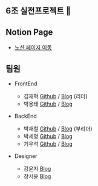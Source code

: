 ## 6조 실전프로젝트 👋

## Notion Page
- [노션 페이지 이동](https://t-1.notion.site/t-1/99-6-D-1-7426a2b192554898b6c41d2e193b2023)

## 팀원 
- FrontEnd
  * 김재혁 [Github](https://github.com/pol-dev-shinroo) / [Blog](https://junehan-dev.github.io/) (리더)
  * 박용태 [Github]() / [Blog]()

- BackEnd
  * 박재철 [Github](https://github.com/reload1bronze) / [Blog](https://reload1bronze.tistory.com/) (부리더)
  * 박세명 [Github](https://github.com/diasm3) / [Blog](https://diasm3.github.io)
  * 기우석 [Github](https://github.com/moto4321) / [Blog](https://woooseogi.tistory.com/)

- Designer
  * 강윤지 [Blog]()
  * 장서윤 [Blog]()
